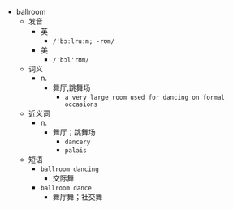 - ballroom
  - 发音
    - 英
      - `/'bɔːlruːm; -rʊm/`
    - 美
      - `/'bɔl'rʊm/`
  - 词义
    - n.
      - 舞厅,跳舞场
        - `a very large room used for dancing on formal occasions`
  - 近义词
    - n.
      - 舞厅；跳舞场
        - `dancery`
        - `palais`
  - 短语
    - `ballroom dancing`
      - 交际舞 
    - `ballroom dance`
      - 舞厅舞；社交舞 
